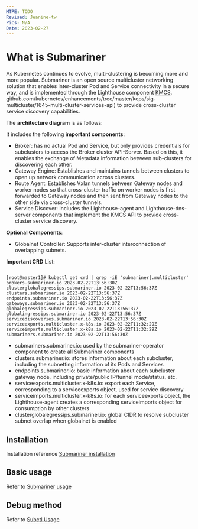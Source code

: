 ```yaml
---
MTPE: TODO
Revised: Jeanine-tw
Pics: N/A
Date: 2023-02-27
---
```


# What is Submariner

As Kubernetes continues to evolve, multi-clustering is becoming more and more popular. Submariner is an open source multicluster networking solution that enables inter-cluster Pod and Service connectivity in a secure way, and is implemented through the Lighthouse component [KMCS](https://). github.com/kubernetes/enhancements/tree/master/keps/sig-multicluster/1645-multi-cluster-services-api) to provide cross-cluster service discovery capabilities.

The **architecture diagram** is as follows:



It includes the following **important components**:

- Broker: has no actual Pod and Service, but only provides credentials for subclusters to access the Broker cluster API-Server. Based on this, it enables the exchange of Metadata information between sub-clusters for discovering each other.
- Gateway Engine: Establishes and maintains tunnels between clusters to open up network communication across clusters.
- Route Agent: Establishes Vxlan tunnels between Gateway nodes and worker nodes so that cross-cluster traffic on worker nodes is first forwarded to Gateway nodes and then sent from Gateway nodes to the other side via cross-cluster tunnels.
- Service Discover: Includes the Lighthouse-agent and Lighthouse-dns-server components that implement the KMCS API to provide cross-cluster service discovery.

**Optional Components**:

- Globalnet Controller: Supports inter-cluster interconnection of overlapping subnets.

**Important CRD** List:

```shell

[root@master1]# kubectl get crd | grep -iE 'submariner|.multicluster'
brokers.submariner.io 2023-02-22T13:56:30Z
clusterglobalegressips.submariner.io 2023-02-22T13:56:37Z
clusters.submariner.io 2023-02-22T13:56:37Z
endpoints.submariner.io 2023-02-22T13:56:37Z
gateways.submariner.io 2023-02-22T13:56:37Z
globalegressips.submariner.io 2023-02-22T13:56:37Z
globalingressips.submariner.io 2023-02-22T13:56:37Z
servicediscoveries.submariner.io 2023-02-22T13:56:30Z
serviceexports.multicluster.x-k8s.io 2023-02-22T11:32:29Z
serviceimports.multicluster.x-k8s.io 2023-02-22T11:32:29Z
submariners.submariner.io 2023-02-22T13:56:30Z
```

- submariners.submariner.io: used by the submariner-operator component to create all Submariner components
- clusters.submariner.io: stores information about each subcluster, including the subnetting information of its Pods and Services
- endpoints.submariner.io: basic information about each subcluster gateway node, including private/public IP/tunnel mode/status, etc.
- serviceexports.multicluster.x-k8s.io: export each Service, corresponding to a serviceexports object, used for service discovery
- serviceimports.multicluster.x-k8s.io: for each serviceexports object, the Lighthouse-agent creates a corresponding serviceimports object for consumption by other clusters
- clusterglobalegressips.submariner.io: global CIDR to resolve subcluster subnet overlap when globalnet is enabled

## Installation

Installation reference [Submariner installation](install.md)

## Basic usage

Refer to [Submariner usage](usage.md)

## Debug method

Refer to [Subctl Usage](usage.md)
